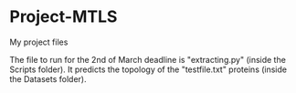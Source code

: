 # Project-MTLS
My project files



The file to run for the 2nd of March deadline is "extracting.py" (inside the Scripts folder). It predicts the topology of the "testfile.txt" proteins (inside the Datasets folder).


